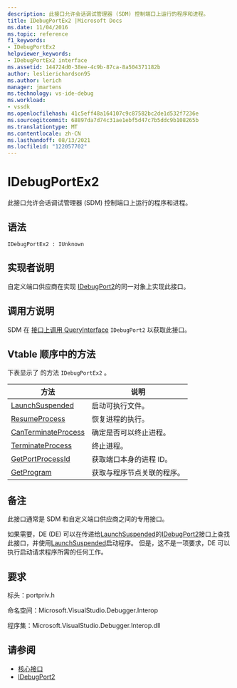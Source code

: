 ```yaml
---
description: 此接口允许会话调试管理器 (SDM) 控制端口上运行的程序和进程。
title: IDebugPortEx2 |Microsoft Docs
ms.date: 11/04/2016
ms.topic: reference
f1_keywords:
- IDebugPortEx2
helpviewer_keywords:
- IDebugPortEx2 interface
ms.assetid: 144724d0-38ee-4c9b-87ca-8a504371182b
author: leslierichardson95
ms.author: lerich
manager: jmartens
ms.technology: vs-ide-debug
ms.workload:
- vssdk
ms.openlocfilehash: 41c5eff48a164107c9c87582bc2de1d532f7236e
ms.sourcegitcommit: 68897da7d74c31ae1ebf5d47c7b5ddc9b108265b
ms.translationtype: MT
ms.contentlocale: zh-CN
ms.lasthandoff: 08/13/2021
ms.locfileid: "122057702"
---
```

# <a name="idebugportex2"></a>IDebugPortEx2
此接口允许会话调试管理器 (SDM) 控制端口上运行的程序和进程。

## <a name="syntax"></a>语法

```
IDebugPortEx2 : IUnknown
```

## <a name="notes-for-implementers"></a>实现者说明
 自定义端口供应商在实现 [IDebugPort2](../../../extensibility/debugger/reference/idebugport2.md)的同一对象上实现此接口。

## <a name="notes-for-callers"></a>调用方说明
 SDM 在 [接口上调用 QueryInterface](/cpp/atl/queryinterface) `IDebugPort2` 以获取此接口。

## <a name="methods-in-vtable-order"></a>Vtable 顺序中的方法
 下表显示了 的方法 `IDebugPortEx2` 。

|方法|说明|
|------------|-----------------|
|[LaunchSuspended](../../../extensibility/debugger/reference/idebugportex2-launchsuspended.md)|启动可执行文件。|
|[ResumeProcess](../../../extensibility/debugger/reference/idebugportex2-resumeprocess.md)|恢复进程的执行。|
|[CanTerminateProcess](../../../extensibility/debugger/reference/idebugportex2-canterminateprocess.md)|确定是否可以终止进程。|
|[TerminateProcess](../../../extensibility/debugger/reference/idebugportex2-terminateprocess.md)|终止进程。|
|[GetPortProcessId](../../../extensibility/debugger/reference/idebugportex2-getportprocessid.md)|获取端口本身的进程 ID。|
|[GetProgram](../../../extensibility/debugger/reference/idebugportex2-getprogram.md)|获取与程序节点关联的程序。|

## <a name="remarks"></a>备注
 此接口通常是 SDM 和自定义端口供应商之间的专用接口。

 如果需要，DE (DE) 可以在传递给[LaunchSuspended](../../../extensibility/debugger/reference/idebugenginelaunch2-launchsuspended.md)的[IDebugPort2](../../../extensibility/debugger/reference/idebugport2.md)接口上查找此接口，并使用[LaunchSuspended](../../../extensibility/debugger/reference/idebugportex2-launchsuspended.md)启动程序。 但是，这不是一项要求，DE 可以执行启动请求程序所需的任何工作。

## <a name="requirements"></a>要求
 标头：portpriv.h

 命名空间：Microsoft.VisualStudio.Debugger.Interop

 程序集：Microsoft.VisualStudio.Debugger.Interop.dll

## <a name="see-also"></a>请参阅
- [核心接口](../../../extensibility/debugger/reference/core-interfaces.md)
- [IDebugPort2](../../../extensibility/debugger/reference/idebugport2.md)
